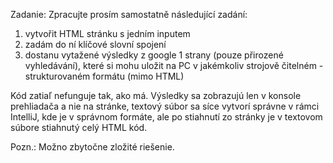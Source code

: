 Zadanie:
Zpracujte prosím samostatně následující zadání:
1) vytvořit HTML stránku s jedním inputem
2) zadám do ní klíčové slovní spojení
3) dostanu vytažené výsledky z google 1 strany (pouze přirozené vyhledávání), které si mohu uložit na PC v jakémkoliv strojově čitelném - strukturovaném formátu (mimo HTML)

Kód zatiaľ nefunguje tak, ako má. Výsledky sa zobrazujú len v konsole prehliadača a nie na stránke, textový súbor sa síce vytvorí správne v rámci IntelliJ, kde je v správnom formáte, ale po stiahnutí zo stránky je v textovom súbore stiahnutý celý HTML kód.

Pozn.: Možno zbytočne zložité riešenie.
